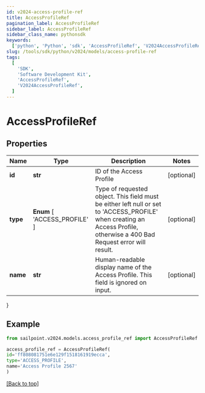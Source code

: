 ```yaml
---
id: v2024-access-profile-ref
title: AccessProfileRef
pagination_label: AccessProfileRef
sidebar_label: AccessProfileRef
sidebar_class_name: pythonsdk
keywords:
  ['python', 'Python', 'sdk', 'AccessProfileRef', 'V2024AccessProfileRef']
slug: /tools/sdk/python/v2024/models/access-profile-ref
tags:
  [
    'SDK',
    'Software Development Kit',
    'AccessProfileRef',
    'V2024AccessProfileRef',
  ]
---
```


# AccessProfileRef

## Properties

| Name | Type | Description | Notes |
| --- | --- | --- | --- |
| **id** | **str** | ID of the Access Profile | [optional] |
| **type** | **Enum** [ 'ACCESS_PROFILE' ] | Type of requested object. This field must be either left null or set to 'ACCESS_PROFILE' when creating an Access Profile, otherwise a 400 Bad Request error will result. | [optional] |
| **name** | **str** | Human-readable display name of the Access Profile. This field is ignored on input. | [optional] |

}

## Example

```python
from sailpoint.v2024.models.access_profile_ref import AccessProfileRef

access_profile_ref = AccessProfileRef(
id='ff808081751e6e129f1518161919ecca',
type='ACCESS_PROFILE',
name='Access Profile 2567'
)

```

[[Back to top]](#)
